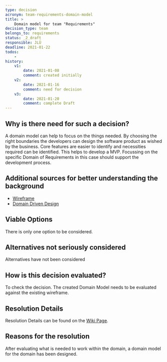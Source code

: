 ```yaml
---
type: decision
acronym: team-requirements-domain-model
title: >
    Domain model for team "Requirements"  
decision_type: team
belongs_to: requirements
status: _2_draft
responsible: JLÜ
deadline: 2021-01-22
todos:
    - 
history:
    v1:
        date: 2021-01-08
        comment: created initially
    v2:
        date: 2021-01-16
        comment: need for decision
    v3:
        date: 2021-01-20
        comment: complete Draft        
---
```


## Why is there need for such a decision?

A domain model can help to focus on the things needed. By choosing the right boundaries the developers can design the software product as wished by the business.
Core features are easier to identify and necessities required can be identified. This helps to develop a MVP. Focussing on the specific Domain of Requirements in this case 
should support the development process.

## Additional sources for better understanding the background

* [Wireframe](https://lsw4em.axshare.com/#id=djipbz&p=requirements&g=1)
* [Domain Driven Design](https://www.dev-insider.de/was-ist-domain-driven-design-a-724421/)



## Viable Options

There is only one option to be considered. 


## Alternatives not seriously considered

Alternatives have not been considered 



## How is this decision evaluated?

To check the decision. The created Domain Model needs to be evaluated against the existing wireframe.

 
## Resolution Details

Resolution Details can be found on the [Wiki Page](https://github.com/EVATool/evatool-backend/wiki/DomainModelRequirements).


## Reasons for the resolution

After evaluating what is needed to work within the domain, a domain model for the domain has been designed.

